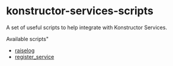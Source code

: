 # konstructor-services-scripts

A set of useful scripts to help integrate with Konstructor Services.

Available scripts"

 - [raiselog](raiselog.md) 
 - [register_service](register_service.md)
